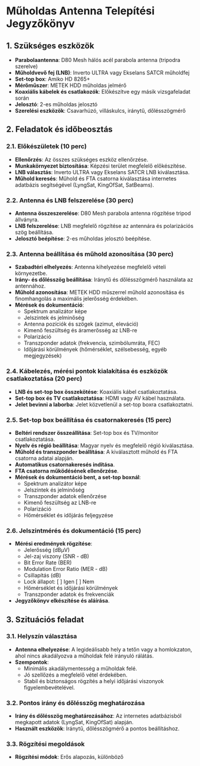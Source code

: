 # Műholdas Antenna Telepítési Jegyzőkönyv

## 1. Szükséges eszközök
- **Parabolaantenna**: D80 Mesh hálós acél parabola antenna (tripodra szerelve)
- **Műholdvevő fej (LNB)**: Inverto ULTRA vagy Ekselans SATCR műholdfej
- **Set-top box**: Amiko HD 8265+
- **Mérőműszer**: METEK HDD műholdas jelmérő
- **Koaxiális kábelek és csatlakozók**: Előkészítve egy másik vizsgafeladat során
- **Jelosztó**: 2-es műholdas jelosztó
- **Szerelési eszközök**: Csavarhúzó, villáskulcs, iránytű, dőlésszögmérő

## 2. Feladatok és időbeosztás

### 2.1. Előkészületek (10 perc)
- **Ellenőrzés**: Az összes szükséges eszköz ellenőrzése.
- **Munkakörnyezet biztosítása**: Képzési terület megfelelő előkészítése.
- **LNB választás**: Inverto ULTRA vagy Ekselans SATCR LNB kiválasztása.
- **Műhold keresés**: Műhold és FTA csatorna kiválasztása internetes adatbázis segítségével (LyngSat, KingOfSat, SatBeams).

### 2.2. Antenna és LNB felszerelése (30 perc)
- **Antenna összeszerelése**: D80 Mesh parabola antenna rögzítése tripod állványra.
- **LNB felszerelése**: LNB megfelelő rögzítése az antennára és polarizációs szög beállítása.
- **Jelosztó beépítése**: 2-es műholdas jelosztó beépítése.

### 2.3. Antenna beállítása és műhold azonosítása (30 perc)
- **Szabadtéri elhelyezés**: Antenna kihelyezése megfelelő vételi környezetbe.
- **Irány- és dőlésszög beállítása**: Iránytű és dőlésszögmérő használata az antennához.
- **Műhold azonosítása**: METEK HDD műszerrel műhold azonosítása és finomhangolás a maximális jelerősség érdekében.
- **Mérések és dokumentáció**:
  - Spektrum analizátor képe
  - Jelszintek és jelminőség
  - Antenna pozíciók és szögek (azimut, eleváció)
  - Kimenő feszültség és áramerősség az LNB-re
  - Polarizáció
  - Transzponder adatok (frekvencia, szimbólumráta, FEC)
  - Időjárási körülmények (hőmérséklet, szélsebesség, egyéb megjegyzések)

### 2.4. Kábelezés, mérési pontok kialakítása és eszközök csatlakoztatása (20 perc)
- **LNB és set-top box összekötése**: Koaxiális kábel csatlakoztatása.
- **Set-top box és TV csatlakoztatása**: HDMI vagy AV kábel használata.
- **Jelet bevinni a laborba**: Jelet közvetlenül a set-top boxra csatlakoztatni.

### 2.5. Set-top box beállítása és csatornakeresés (15 perc)
- **Beltéri rendszer összeállítása**: Set-top box és TV/monitor csatlakoztatása.
- **Nyelv és régió beállítása**: Magyar nyelv és megfelelő régió kiválasztása.
- **Műhold és transzponder beállítása**: A kiválasztott műhold és FTA csatorna adatai alapján.
- **Automatikus csatornakeresés indítása**.
- **FTA csatorna működésének ellenőrzése**.
- **Mérések és dokumentáció bent, a set-top boxnál**:
  - Spektrum analizátor képe
  - Jelszintek és jelminőség
  - Transzponder adatok ellenőrzése
  - Kimenő feszültség az LNB-re
  - Polarizáció
  - Hőmérséklet és időjárás feljegyzése

### 2.6. Jelszintmérés és dokumentáció (15 perc)
- **Mérési eredmények rögzítése**:
  - Jelerősség (dBμV)
  - Jel-zaj viszony (SNR - dB)
  - Bit Error Rate (BER)
  - Modulation Error Ratio (MER - dB)
  - Csillapítás (dB)
  - Lock állapot: [ ] Igen [ ] Nem
  - Hőmérséklet és időjárási körülmények
  - Transzponder adatok és frekvenciák
- **Jegyzőkönyv elkészítése és aláírása**.

## 3. Szituációs feladat

### 3.1. Helyszín választása
- **Antenna elhelyezése**: A legideálisabb hely a tetőn vagy a homlokzaton, ahol nincs akadályozva a műholdak felé irányuló rálátás.
- **Szempontok**:
  - Minimális akadálymentesség a műholdak felé.
  - Jó szellőzés a megfelelő vétel érdekében.
  - Stabil és biztonságos rögzítés a helyi időjárási viszonyok figyelembevételével.

### 3.2. Pontos irány és dőlésszög meghatározása
- **Irány és dőlésszög meghatározásához**: Az internetes adatbázisból megkapott adatok (LyngSat, KingOfSat) alapján.
- **Használt eszközök**: Iránytű, dőlésszögmérő a pontos beállításhoz.

### 3.3. Rögzítési megoldások
- **Rögzítési módok**: Erős alapozás, különböző

